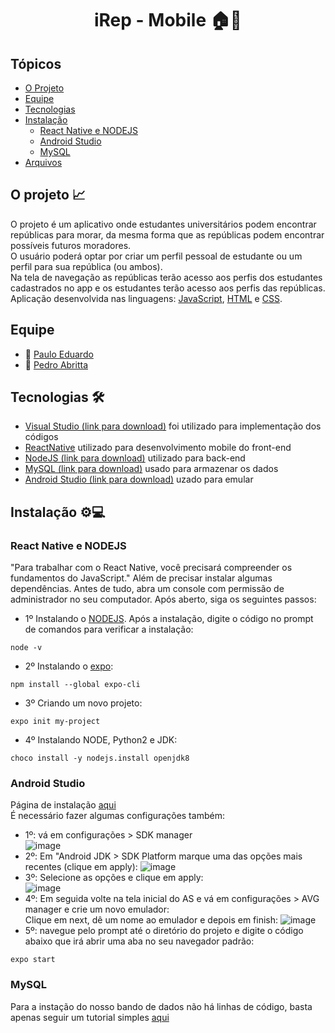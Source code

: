 <h1 align="center"> iRep - Mobile 🏠📱 </h1>

## Tópicos

- [O Projeto](#o-projeto-)
- [Equipe](#equipe)
- [Tecnologias](#tecnologias-)
- [Instalação](#instalação-)
   - [React Native e NODEJS](#react-native-e-nodejs)
   - [Android Studio](#android-studio)
   - [MySQL](#mysql)
- [Arquivos](#arquivos-open_file_folder)


## O projeto 📈
O projeto é um aplicativo onde estudantes universitários podem encontrar repúblicas para morar, da mesma forma que as repúblicas podem encontrar possíveis futuros moradores.<br>
O usuário poderá optar por criar um perfil pessoal de estudante ou um perfil para sua república (ou ambos). <br>
Na tela de navegação as repúblicas terão acesso aos perfis dos estudantes cadastrados no app e os estudantes terão acesso aos perfis das repúblicas. <br>
Aplicação desenvolvida nas linguagens: <a href="https://www.javascript.com/">JavaScript</a>, <a href="https://developer.mozilla.org/pt-BR/docs/Web/HTML">HTML</a> e <a href="https://developer.mozilla.org/pt-BR/docs/Web/CSS">CSS</a>.

## Equipe
* 👦 <a href="https://github.com/pauloeduard0">Paulo Eduardo</a>
* 👦 <a href="https://github.com/pedro-abritta">Pedro Abritta</a>

## Tecnologias 🛠 
- [Visual Studio (link para download)](https://visualstudio.microsoft.com/pt-br/downloads/) foi utilizado para implementação dos códigos 
- [ReactNative](https://reactnative.dev/) utilizado para desenvolvimento mobile do front-end
- [NodeJS (link para download)](https://nodejs.org/en/) utilizado para back-end
- [MySQL (link para download)](https://www.mysql.com/downloads/) usado para armazenar os dados
- [Android Studio (link para download)](https://developer.android.com/studio?gclid=Cj0KCQiAqbyNBhC2ARIsALDwAsBHMwaRatvdLRI6d0-MyjHkxE-ta5HYnAitKmMpLSySTBc-RaIvhx4aAqyzEALw_wcB&gclsrc=aw.ds#downloads) uzado para emular

## Instalação ⚙💻

### React Native e NODEJS
"Para trabalhar com o React Native, você precisará compreender os fundamentos do JavaScript." Além de precisar instalar algumas dependências.
Antes de tudo, abra um console com permissão de administrador no seu computador.
Após aberto, siga os seguintes passos:
- 1º Instalando o <a href="https://nodejs.org/en/">NODEJS</a>. Após a instalação, digite o código no prompt de comandos para verificar a instalação:
```
node -v
```
- 2º Instalando o <a href="https://docs.expo.dev/">expo</a>:
```
npm install --global expo-cli
```
- 3º Criando um novo projeto:
```
expo init my-project
```
- 4º Instalando NODE, Python2 e JDK</a>:
```
choco install -y nodejs.install openjdk8
```
### Android Studio
Página de instalação <a href="https://developer.android.com/studio?gclid=Cj0KCQiAqbyNBhC2ARIsALDwAsBHMwaRatvdLRI6d0-MyjHkxE-ta5HYnAitKmMpLSySTBc-RaIvhx4aAqyzEALw_wcB&gclsrc=aw.ds#downloads">aqui</a><br>
É necessário fazer algumas configurações também:
- 1º: vá em configurações > SDK manager<br>
![image](https://user-images.githubusercontent.com/73140691/145121846-647c0e5c-fd41-44f1-99be-d94a84c0592a.png)
- 2º: Em "Android JDK > SDK Platform marque uma das opções mais recentes (clique em apply):
![image](https://user-images.githubusercontent.com/73140691/145121988-521baa81-942a-4b8a-a87d-f1f509dafb8b.png)
- 3º: Selecione as opções e clique em apply: <br>
![image](https://user-images.githubusercontent.com/73140691/145122138-24c50c46-c86f-440a-ac1b-867529df4695.png)
- 4º: Em seguida volte na tela inicial do AS e vá em configurações > AVG manager e crie um novo emulador:<br>Clique em next, dê um nome ao emulador  e depois em finish:
![image](https://user-images.githubusercontent.com/73140691/145122480-3b326d9d-9958-44c0-8f77-0d04f5251dbc.png)
- 5º: navegue pelo prompt até o diretório do projeto e digite o código abaixo que irá abrir uma aba no seu navegador padrão: 
```
expo start
```
### MySQL
Para a instação do nosso bando de dados não há linhas de código, basta apenas seguir um tutorial simples <a href="https://www.youtube.com/watch?v=zpssr3u1EO8&t=320s&ab_channel=HostingerBrasil">aqui</a>


